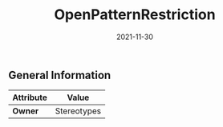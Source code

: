 ﻿---
title: OpenPatternRestriction
toc: false
type: specs
date: "2021-11-30"
draft: false
specification: VEC
version: 2.0.0-rc1
documentType: "Recommendation"
elementType: Class
classes:
  - OpenPatternRestriction
menu_name: vec-2.0.0-rc1
---


## General Information

| Attribute               | Value |
|-------------------------|-------|
| **Owner**               | Stereotypes |
